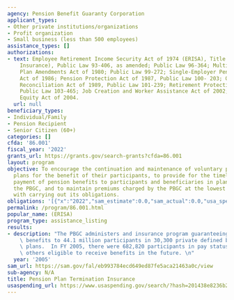 ```yaml
---
agency: Pension Benefit Guaranty Corporation
applicant_types:
- Other private institutions/organizations
- Profit organization
- Small business (less than 500 employees)
assistance_types: []
authorizations:
- text: Employee Retirement Income Security Act of 1974 (ERISA), Title IV (Plan Termination
    Insurance), Public Law 93-406, as amended; Public Law 96-364; Multi-employer Pension
    Plan Amendments Act of 1980; Public Law 99-272; Single-Employer Pension Plan Amendments
    Act of 1986; Pension Protection Act of 1987, Public Law 100- 203; Omnibus Budget
    Reconciliation Act of 1989, Public Law 101-239; Retirement Protection Act of 1994,
    Public Law 103-465; Job Creation and Worker Assistance Act of 2002; Pension Funding
    Equity Act of 2004.
  url: null
beneficiary_types:
- Individual/Family
- Pension Recipient
- Senior Citizen (60+)
categories: []
cfda: '86.001'
fiscal_year: '2022'
grants_url: https://grants.gov/search-grants?cfda=86.001
layout: program
objective: To encourage the continuation and maintenance of voluntary private pension
  plans for the benefit of their participants, to provide for the timely and uninterrupted
  payment of pension benefits to participants and beneficiaries in plans covered by
  the PBGC, and to maintain premiums charged by the PBGC at the lowest level consistent
  with carrying out its obligations.
obligations: '[{"x":"2022","sam_estimate":0.0,"sam_actual":0.0,"usa_spending_actual":7554541455.14},{"x":"2023","sam_estimate":0.0,"sam_actual":0.0,"usa_spending_actual":45905662758.21},{"x":"2024","sam_estimate":0.0,"sam_actual":0.0,"usa_spending_actual":14518346103.1}]'
permalink: /program/86.001.html
popular_name: (ERISA)
program_type: assistance_listing
results:
- description: "The PBGC administers and insurance program guaranteeing certain pension\
    \ benefits to 44.1 million participants in 30,300 private defined benefit pension\
    \ plans.  In FY 2005, there were 682,820 participants in pay status and 510,000\
    \ others eligible to receive benefits in the future. \n"
  year: '2005'
sam_url: https://sam.gov/fal/eb993784ecd649ed87fe5aca21463a0c/view
sub-agency: N/A
title: Pension Plan Termination Insurance
usaspending_url: https://www.usaspending.gov/search/?hash=201438e8236b252ae3b08a4a976a43b0
---
```


